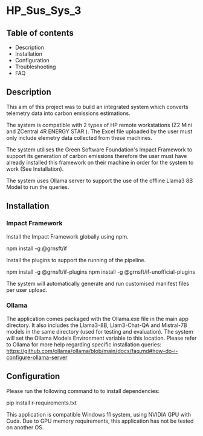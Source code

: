 # HP_Sus_Sys_3

##  Table of contents

- Description
- Installation
- Configuration
- Troubleshooting
- FAQ

## Description
This aim of this project was to build an integrated system which converts telemetry data into carbon emissions estimations. 

The system is compatible with 2 types of HP remote workstations (Z2 Mini and ZCentral 4R ENERGY STAR ). The Excel file uploaded by the user must only include elemetry data collected from these machines.

The system utilises the Green Software Foundation's Impact Framework to support its generation of carbon emissions therefore the user must have already installed this framework on their machine in order for the system to work (See Installation).

The system uses Ollama server to support the use of the offline Llama3 8B Model to run the queries.



## Installation
### Impact Framework
Install the Impact Framework globally using npm.

npm install -g @grnsft/if

Install the plugins to support the running of the pipeline.

npm install -g @grnsft/if-plugins
npm install -g @grnsft/if-unofficial-plugins

The system will automatically generate and run customised manifest files per user upload. 

### Ollama

The application comes packaged with the Ollama.exe file in the main app directory. It also includes the Llama3-8B, Llam3-Chat-QA and Mistral-7B models in the same directory (used for testing and evaluation). The system will set the Ollama Models Environment variable to this location. Please refer to Ollama for more help regarding specific installation queries: https://github.com/ollama/ollama/blob/main/docs/faq.md#how-do-i-configure-ollama-server

## Configuration

Please run the following command to to install dependencies:

pip install r-requirements.txt 

This application is compatible Windows 11 system, using NVIDIA GPU with Cuda. Due to GPU memory requirements, this application has not be tested on another OS. 
